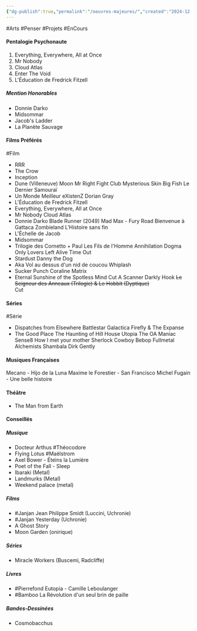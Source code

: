 ```yaml
---
{"dg-publish":true,"permalink":"/oeuvres-majeures/","created":"2024-12-05T22:43:41.789+01:00","updated":"2024-12-16T14:21:44.046+01:00"}
---
```



#Arts #Penser #Projets #EnCours 
#### Pentalogie Psychonaute

1) Everything, Everywhere, All at Once
2) Mr Nobody
3) Cloud Atlas
4) Enter The Void
5) L'Éducation de Fredrick Fitzell

##### Mention Honorables
- Donnie Darko
- Midsommar
- Jacob's Ladder
- La Planète Sauvage

#### Films Préférés
#Film
- RRR
- The Crow
- Inception
- Dune (Villeneuve)
Moon
Mr Right
Fight Club
Mysterious Skin
Big Fish
Le Dernier Samouraï
- Un Monde Meilleur
eXistenZ
Dorian Gray
- L'Éducation de Fredrick Fitzell
- Everything, Everywhere, All at Once
- Mr Nobody
Cloud Atlas
- Donnie Darko
Blade Runner (2049)
Mad Max - Fury Road
Bienvenue à Gattaca
Zombieland
L'Histoire sans fin
- L'Échelle de Jacob
- Midsommar
- Trilogie des Cornetto + Paul
Les Fils de l'Homme
Annihilation
Dogma
Only Lovers Left Alive
Time Out
- Stardust
Danny the Dog
- Aka
Vol au dessus d'un nid de coucou
Whiplash
- Sucker Punch
Coraline
Matrix
- Eternal Sunshine of the Spotless Mind
Cut
A Scanner Darkly
Hook
~~Le Seigneur des Anneaux (Trilogie) & Le Hobbit (Dyptique)~~  
Cut

#### Séries
#Série
- Dispatches from Elsewhere
Battlestar Galactica
Firefly & The Expanse
- The Good Place
The Haunting of Hill House
Utopia
The OA
Maniac
Sense8
How I met your mother
Sherlock
Cowboy Bebop
Fullmetal Alchemists Shambala
Dirk Gently 

#### Musiques Françaises

Mecano - Hijo de la Luna
Maxime le Forestier - San Francisco
Michel Fugain - Une belle histoire

#### Théâtre

- The Man from Earth

#### Conseillés

##### Musique

- Docteur Arthus #Théocodore
- Flying Lotus #Maëlstrom
- Axel Bower - Éteins la Lumière
- Poet of the Fall - Sleep
- Ibaraki (Metal)
- Landmurks (Metal)
- Weekend palace (metal)

##### Films

- #Janjan Jean Philippe Smidt (Luccini, Uchronie)
- #Janjan Yesterday (Uchronie)
- A Ghost Story
- Moon Garden (onirique)

##### Séries

- Miracle Workers (Buscemi, Radcliffe)

##### Livres

- #Pierrefond Eutopia - Camille Leboulanger
- #Bamboo La Révolution d'un seul brin de paille

##### Bandes-Dessinées

- Cosmobacchus

